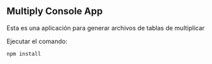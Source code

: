 
## Multiply Console App

Esta es una aplicación para generar archivos de tablas de
multiplicar

Ejecutar el comando:

```
npm install
```